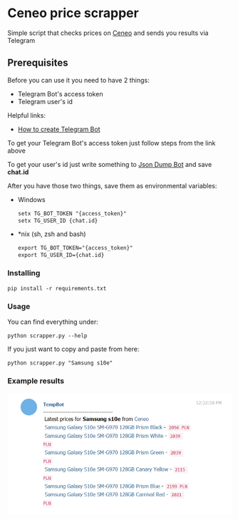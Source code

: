 # Ceneo price scrapper

Simple script that checks prices on [Ceneo](https://ceneo.pl) and sends you results via Telegram

## Prerequisites

Before you can use it you need to have 2 things:
* Telegram Bot's access token
* Telegram user's id

Helpful links:
* [How to create Telegram Bot](https://core.telegram.org/bots#6-botfather)

To get your Telegram Bot's access token just follow steps from the link above 

To get your user's id just write something to [Json Dump Bot](https://web.telegram.org/#/im?p=@JsonDumpBot) and save **chat.id**

After you have those two things, save them as environmental variables:
* Windows
	```
	setx TG_BOT_TOKEN "{access_token}"
	setx TG_USER_ID {chat.id}
	```
* *nix (sh, zsh and bash)
	```
	export TG_BOT_TOKEN="{access_token}"
	export TG_USER_ID={chat.id}
	```
	
### Installing

```
pip install -r requirements.txt
```

### Usage

You can find everything under:

```
python scrapper.py --help
```

If you just want to copy and paste from here:

```
python scrapper.py "Samsung s10e"
```

### Example results
![Telegram view](telegram_view.png)
